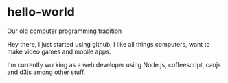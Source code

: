 # hello-world
Our old computer programming tradition

Hey there, I just started using github, I like all things computers, want to make video games and mobile apps.

I'm currently working as a web developer using Node.js, coffeescript, canjs and d3js among other stuff.
